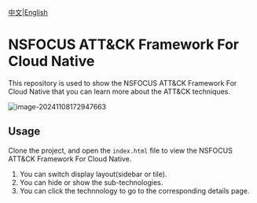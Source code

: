 [中文](README-zh.md)|[English](README.md)

# NSFOCUS ATT&CK Framework For Cloud Native

This repository is used to show the NSFOCUS ATT&CK Framework For Cloud Native that you can learn more about the ATT&CK techniques.

![image-20241108172947663](C:\Users\Lenovo\AppData\Roaming\Typora\typora-user-images\image-20241108172947663.png)

## Usage

Clone the project, and open the `index.html` file to view the NSFOCUS ATT&CK Framework For Cloud Native.

1. You can switch display layout(sidebar or tile).
2. You can hide or show the sub-technologies.
3. You can click the technnology to go to the corresponding details page.
